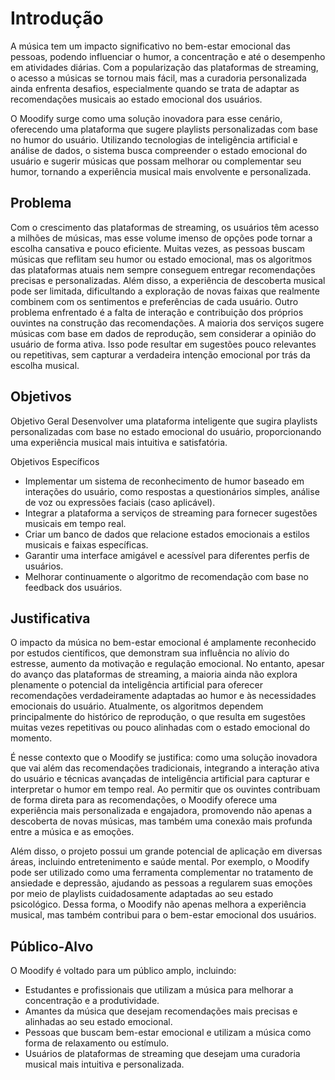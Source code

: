 # Introdução

A música tem um impacto significativo no bem-estar emocional das pessoas, podendo influenciar o humor, a concentração e até o desempenho em atividades diárias. Com a popularização das plataformas de streaming, o acesso a músicas se tornou mais fácil, mas a curadoria personalizada ainda enfrenta desafios, especialmente quando se trata de adaptar as recomendações musicais ao estado emocional dos usuários.

O Moodify surge como uma solução inovadora para esse cenário, oferecendo uma plataforma que sugere playlists personalizadas com base no humor do usuário. Utilizando tecnologias de inteligência artificial e análise de dados, o sistema busca compreender o estado emocional do usuário e sugerir músicas que possam melhorar ou complementar seu humor, tornando a experiência musical mais envolvente e personalizada.

## Problema

Com o crescimento das plataformas de streaming, os usuários têm acesso a milhões de músicas, mas esse volume imenso de opções pode tornar a escolha cansativa e pouco eficiente. Muitas vezes, as pessoas buscam músicas que reflitam seu humor ou estado emocional, mas os algoritmos das plataformas atuais nem sempre conseguem entregar recomendações precisas e personalizadas. Além disso, a experiência de descoberta musical pode ser limitada, dificultando a exploração de novas faixas que realmente combinem com os sentimentos e preferências de cada usuário.
Outro problema enfrentado é a falta de interação e contribuição dos próprios ouvintes na construção das recomendações. A maioria dos serviços sugere músicas com base em dados de reprodução, sem considerar a opinião do usuário de forma ativa. Isso pode resultar em sugestões pouco relevantes ou repetitivas, sem capturar a verdadeira intenção emocional por trás da escolha musical.

## Objetivos

Objetivo Geral
Desenvolver uma plataforma inteligente que sugira playlists personalizadas com base no estado emocional do usuário, proporcionando uma experiência musical mais intuitiva e satisfatória.

Objetivos Específicos
- Implementar um sistema de reconhecimento de humor baseado em interações do usuário, como respostas a questionários simples, análise de voz ou expressões faciais (caso aplicável).
- Integrar a plataforma a serviços de streaming para fornecer sugestões musicais em tempo real.
- Criar um banco de dados que relacione estados emocionais a estilos musicais e faixas específicas.
- Garantir uma interface amigável e acessível para diferentes perfis de usuários.
- Melhorar continuamente o algoritmo de recomendação com base no feedback dos usuários.

## Justificativa

O impacto da música no bem-estar emocional é amplamente reconhecido por estudos científicos, que demonstram sua influência no alívio do estresse, aumento da motivação e regulação emocional. No entanto, apesar do avanço das plataformas de streaming, a maioria ainda não explora plenamente o potencial da inteligência artificial para oferecer recomendações verdadeiramente adaptadas ao humor e às necessidades emocionais do usuário. Atualmente, os algoritmos dependem principalmente do histórico de reprodução, o que resulta em sugestões muitas vezes repetitivas ou pouco alinhadas com o estado emocional do momento.

É nesse contexto que o Moodify se justifica: como uma solução inovadora que vai além das recomendações tradicionais, integrando a interação ativa do usuário e técnicas avançadas de inteligência artificial para capturar e interpretar o humor em tempo real. Ao permitir que os ouvintes contribuam de forma direta para as recomendações, o Moodify oferece uma experiência mais personalizada e engajadora, promovendo não apenas a descoberta de novas músicas, mas também uma conexão mais profunda entre a música e as emoções.

Além disso, o projeto possui um grande potencial de aplicação em diversas áreas, incluindo entretenimento e saúde mental. Por exemplo, o Moodify pode ser utilizado como uma ferramenta complementar no tratamento de ansiedade e depressão, ajudando as pessoas a regularem suas emoções por meio de playlists cuidadosamente adaptadas ao seu estado psicológico. Dessa forma, o Moodify não apenas melhora a experiência musical, mas também contribui para o bem-estar emocional dos usuários. 

## Público-Alvo

O Moodify é voltado para um público amplo, incluindo:

- Estudantes e profissionais que utilizam a música para melhorar a concentração e a produtividade.
- Amantes da música que desejam recomendações mais precisas e alinhadas ao seu estado emocional.
- Pessoas que buscam bem-estar emocional e utilizam a música como forma de relaxamento ou estímulo.
- Usuários de plataformas de streaming que desejam uma curadoria musical mais intuitiva e personalizada.
